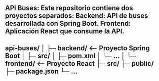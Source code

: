 API Buses:
  Este repositorio contiene dos proyectos separados:
  Backend: API de buses desarrollada con Spring Boot.
  Frontend: Aplicación React que consume la API.
------------------------------------------------------------------------------
api-buses/
│
├─ backend/   <-- Proyecto Spring Boot
│   ├─ src/
│   ├─ pom.xml
│   └─ ...
│
└─ frontend/  <-- Proyecto React
    ├─ src/
    ├─ public/
    ├─ package.json
    └─ ...
-----------------------------------------------------------------------------

